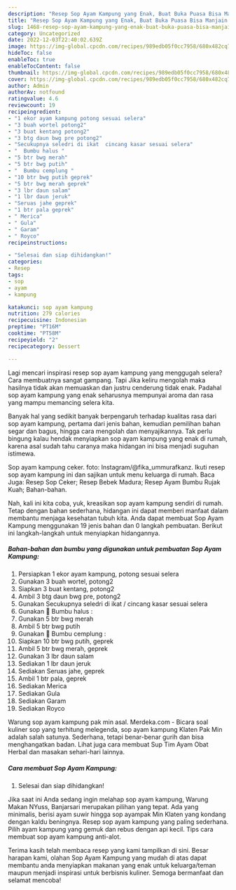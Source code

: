```yaml
---
description: "Resep Sop Ayam Kampung yang Enak, Buat Buka Puasa Bisa Manjain Lidah"
title: "Resep Sop Ayam Kampung yang Enak, Buat Buka Puasa Bisa Manjain Lidah"
slug: 1468-resep-sop-ayam-kampung-yang-enak-buat-buka-puasa-bisa-manjain-lidah
category: Uncategorized
date: 2022-12-03T22:40:02.639Z
image: https://img-global.cpcdn.com/recipes/989edb05f0cc7958/680x482cq70/sop-ayam-kampung-foto-resep-utama.jpg
hideToc: false
enableToc: true
enableTocContent: false
thumbnail: https://img-global.cpcdn.com/recipes/989edb05f0cc7958/680x482cq70/sop-ayam-kampung-foto-resep-utama.jpg
cover: https://img-global.cpcdn.com/recipes/989edb05f0cc7958/680x482cq70/sop-ayam-kampung-foto-resep-utama.jpg
author: Admin
authorAv: notfound
ratingvalue: 4.6
reviewcount: 19
recipeingredient:
- "1 ekor ayam kampung potong sesuai selera"
- "3 buah wortel potong2"
- "3 buat kentang potong2"
- "3 btg daun bwg pre potong2"
- "Secukupnya seledri di ikat  cincang kasar sesuai selera"
- "  Bumbu halus "
- "5 btr bwg merah"
- "5 btr bwg putih"
- "  Bumbu cemplung "
- "10 btr bwg putih geprek"
- "5 btr bwg merah geprek"
- "3 lbr daun salam"
- "1 lbr daun jeruk"
- "Seruas jahe geprek"
- "1 btr pala geprek"
- " Merica"
- " Gula"
- " Garam"
- " Royco"
recipeinstructions:

- "Selesai dan siap dihidangkan!"
categories:
- Resep
tags:
- sop
- ayam
- kampung

katakunci: sop ayam kampung 
nutrition: 279 calories
recipecuisine: Indonesian
preptime: "PT16M"
cooktime: "PT58M"
recipeyield: "2"
recipecategory: Dessert

---
```



Lagi mencari inspirasi resep sop ayam kampung yang menggugah selera? Cara membuatnya sangat gampang. Tapi Jika keliru mengolah maka hasilnya tidak akan memuaskan dan justru cenderung tidak enak. Padahal sop ayam kampung yang enak seharusnya mempunyai aroma dan rasa yang mampu memancing selera kita.


Banyak hal yang sedikit banyak berpengaruh terhadap kualitas rasa dari sop ayam kampung, pertama dari jenis bahan, kemudian pemilihan bahan segar dan bagus, hingga cara mengolah dan menyajikannya. Tak perlu bingung kalau hendak menyiapkan sop ayam kampung yang enak di rumah, karena asal sudah tahu caranya maka hidangan ini bisa menjadi suguhan istimewa.

Sop ayam kampung ceker. foto: Instagram/@fika_ummurafkanz. Ikuti resep sop ayam kampung ini dan sajikan untuk menu keluarga di rumah. Baca Juga: Resep Sop Ceker; Resep Bebek Madura; Resep Ayam Bumbu Rujak Kuah; Bahan-bahan.


Nah, kali ini kita coba, yuk, kreasikan sop ayam kampung sendiri di rumah. Tetap dengan bahan sederhana, hidangan ini dapat memberi manfaat dalam membantu menjaga kesehatan tubuh kita. Anda dapat membuat Sop Ayam Kampung menggunakan 19 jenis bahan dan 0 langkah pembuatan. Berikut ini langkah-langkah untuk menyiapkan hidangannya.

<!--inarticleads1-->

##### Bahan-bahan dan bumbu yang digunakan untuk pembuatan Sop Ayam Kampung:

1. Persiapkan 1 ekor ayam kampung, potong sesuai selera
1. Gunakan 3 buah wortel, potong2
1. Siapkan 3 buat kentang, potong2
1. Ambil 3 btg daun bwg pre, potong2
1. Gunakan Secukupnya seledri di ikat / cincang kasar sesuai selera
1. Gunakan  🌸 Bumbu halus :
1. Gunakan 5 btr bwg merah
1. Ambil 5 btr bwg putih
1. Gunakan  🌸 Bumbu cemplung :
1. Siapkan 10 btr bwg putih, geprek
1. Ambil 5 btr bwg merah, geprek
1. Gunakan 3 lbr daun salam
1. Sediakan 1 lbr daun jeruk
1. Sediakan Seruas jahe, geprek
1. Ambil 1 btr pala, geprek
1. Sediakan  Merica
1. Sediakan  Gula
1. Sediakan  Garam
1. Sediakan  Royco


Warung sop ayam kampung pak min asal. Merdeka.com - Bicara soal kuliner sop yang terhitung melegenda, sop ayam kampung Klaten Pak Min adalah salah satunya. Sederhana, tetapi benar-benar gurih dan bisa menghangatkan badan. Lihat juga cara membuat Sup Tim Ayam Obat Herbal dan masakan sehari-hari lainnya. 

<!--inarticleads2-->

##### Cara membuat Sop Ayam Kampung:


1. Selesai dan siap dihidangkan!

Jika saat ini Anda sedang ingin melahap sop ayam kampung, Warung Makan NYuss, Banjarsari merupakan pilihan yang tepat. Ada yang minimalis, berisi ayam suwir hingga sop ayampak Min Klaten yang kondang dengan kaldu beningnya. Resep sop ayam kampung yang paling sederhana. Pilih ayam kampung yang gemuk dan rebus dengan api kecil. Tips cara membuat sop ayam kampung anti-alot. 

Terima kasih telah membaca resep yang kami tampilkan di sini. Besar harapan kami, olahan Sop Ayam Kampung yang mudah di atas dapat membantu anda menyiapkan makanan yang enak untuk keluarga/teman maupun menjadi inspirasi untuk berbisnis kuliner. Semoga bermanfaat dan selamat mencoba!
